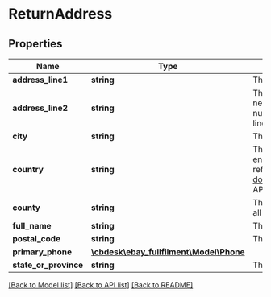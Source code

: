 # ReturnAddress

## Properties
Name | Type | Description | Notes
------------ | ------------- | ------------- | -------------
**address_line1** | **string** | The first line of the street address. | [optional] 
**address_line2** | **string** | The second line of the street address. This line is not always necessarily, but is often used for apartment number or suite number, or other relevant information that can not fit on the first line. | [optional] 
**city** | **string** | The city of the return address. | [optional] 
**country** | **string** | The country&#x27;s two-digt, ISO 3166-1 country code. See the enumeration type for a country&#x27;s value. For implementation help, refer to &lt;a href&#x3D;&#x27;https://developer.ebay.com/api-docs/sell/fulfillment/types/ba:CountryCodeEnum&#x27;&gt;eBay API documentation&lt;/a&gt; | [optional] 
**county** | **string** | The county of the return address. Counties are not applicable to all countries. | [optional] 
**full_name** | **string** | The full name of return address owner. | [optional] 
**postal_code** | **string** | The postal code of the return address. | [optional] 
**primary_phone** | [**\cbdesk\ebay_fullfilment\Model\Phone**](Phone.md) |  | [optional] 
**state_or_province** | **string** | The state or province of the return address. | [optional] 

[[Back to Model list]](../../README.md#documentation-for-models) [[Back to API list]](../../README.md#documentation-for-api-endpoints) [[Back to README]](../../README.md)

